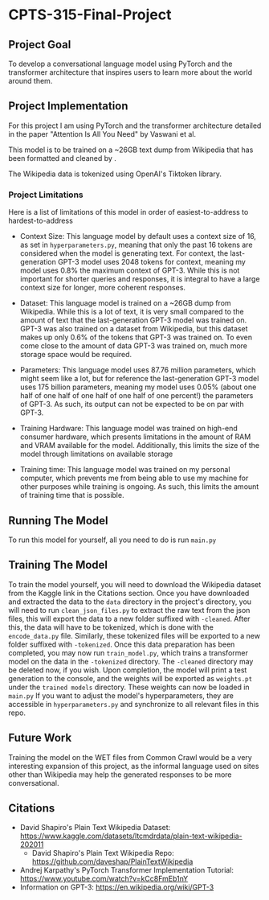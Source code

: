 # CPTS-315-Final-Project

## Project Goal
To develop a conversational language model using PyTorch and the transformer architecture that inspires users to learn more about the world around them.

## Project Implementation
For this project I am using PyTorch and the transformer architecture detailed in the paper "Attention Is All You Need" by Vaswani et al.

This model is to be trained on a ~26GB text dump from Wikipedia that has been formatted and cleaned by .

The Wikipedia data is tokenized using OpenAI's Tiktoken library.

### Project Limitations
Here is a list of limitations of this model in order of easiest-to-address to hardest-to-address

- Context Size: This language model by default uses a context size of 16, as set in `hyperparameters.py`, meaning that only the past 16 tokens are considered when the model is generating text. For context, the last-generation GPT-3 model uses 2048 tokens for context, meaning my model uses 0.8% the maximum context of GPT-3. While this is not important for shorter queries and responses, it is integral to have a large context size for longer, more coherent responses.

- Dataset: This language model is trained on a ~26GB dump from Wikipedia. While this is a lot of text, it is very small compared to the amount of text that the last-generation GPT-3 model was trained on. GPT-3 was also trained on a dataset from Wikipedia, but this dataset makes up only 0.6% of the tokens that GPT-3 was trained on. To even come close to the amount of data GPT-3 was trained on, much more storage space would be required.

- Parameters: This language model uses 87.76 million parameters, which might seem like a lot, but for reference the last-generation GPT-3 model uses 175 billion parameters, meaning my model uses 0.05% (about one half of one half of one half of one half of one percent!) the parameters of GPT-3. As such, its output can not be expected to be on par with GPT-3.

- Training Hardware: This language model was trained on high-end consumer hardware, which presents limitations in the amount of RAM and VRAM available for the model. Additionally, this limits the size of the model through limitations on available storage

- Training time: This language model was trained on my personal computer, which prevents me from being able to use my machine for other purposes while training is ongoing. As such, this limits the amount of training time that is possible.

## Running The Model
To run this model for yourself, all you need to do is run `main.py`

## Training The Model
To train the model yourself, you will need to download the Wikipedia dataset from the Kaggle link in the Citations section.
Once you have downloaded and extracted the data to the `data` directory in the project's directory, you will need to run `clean_json_files.py` to extract the raw text from the json files, this will export the data to a new folder suffixed with `-cleaned`.
After this, the data will have to be tokenized, which is done with the `encode_data.py` file. Similarly, these tokenized files will be exported to a new folder suffixed with `-tokenized`.
Once this data preparation has been completed, you may now run `train_model.py`, which trains a transformer model on the data in the `-tokenized` directory. The `-cleaned` directory may be deleted now, if you wish.
Upon completion, the model will print a test generation to the console, and the weights will be exported as `weights.pt` under the `trained models` directory.
These weights can now be loaded in `main.py`
If you want to adjust the model's hyperparameters, they are accessible in `hyperparameters.py` and synchronize to all relevant files in this repo.

## Future Work
Training the model on the WET files from Common Crawl would be a very interesting expansion of this project, as the informal language used on sites other than Wikipedia may help the generated responses to be more conversational.

## Citations
- David Shapiro's Plain Text Wikipedia Dataset: https://www.kaggle.com/datasets/ltcmdrdata/plain-text-wikipedia-202011
  - David Shapiro's Plain Text Wikipedia Repo: https://github.com/daveshap/PlainTextWikipedia
- Andrej Karpathy's PyTorch Transformer Implementation Tutorial: https://www.youtube.com/watch?v=kCc8FmEb1nY
- Information on GPT-3: https://en.wikipedia.org/wiki/GPT-3